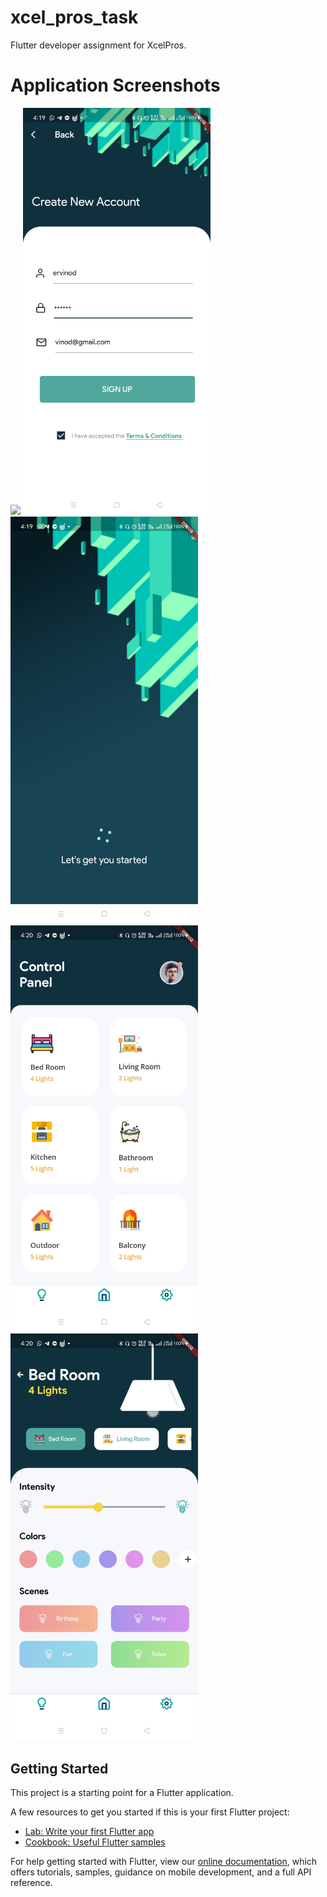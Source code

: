# xcel_pros_task

Flutter developer assignment for XcelPros.

# Application Screenshots

<img src="https://github.com/ervinod/xcelpros_task/blob/master/screenshots/screenshot1.jpg.jpg" width="300">
<img src="https://github.com/ervinod/xcelpros_task/blob/master/screenshots/screenshot2.jpg" width="300">
<img src="https://github.com/ervinod/xcelpros_task/blob/master/screenshots/screenshot3.jpg" width="300">
<img src="https://github.com/ervinod/xcelpros_task/blob/master/screenshots/screenshot4.jpg" width="300">
<img src="https://github.com/ervinod/xcelpros_task/blob/master/screenshots/screenshot5.jpg" width="300">


## Getting Started

This project is a starting point for a Flutter application.

A few resources to get you started if this is your first Flutter project:

- [Lab: Write your first Flutter app](https://flutter.dev/docs/get-started/codelab)
- [Cookbook: Useful Flutter samples](https://flutter.dev/docs/cookbook)

For help getting started with Flutter, view our
[online documentation](https://flutter.dev/docs), which offers tutorials,
samples, guidance on mobile development, and a full API reference.
